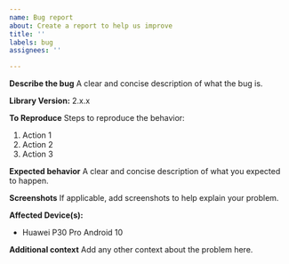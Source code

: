 ```yaml
---
name: Bug report
about: Create a report to help us improve
title: ''
labels: bug
assignees: ''

---
```


**Describe the bug**
A clear and concise description of what the bug is.

**Library Version:**
2.x.x

**To Reproduce**
Steps to reproduce the behavior:
1. Action 1
2. Action 2
3. Action 3

**Expected behavior**
A clear and concise description of what you expected to happen.

**Screenshots**
If applicable, add screenshots to help explain your problem.

**Affected Device(s):**
 - Huawei P30 Pro Android 10

**Additional context**
Add any other context about the problem here.
